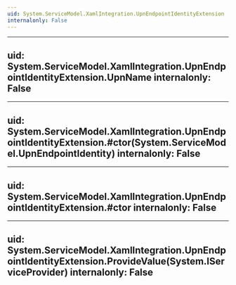 ```yaml
---
uid: System.ServiceModel.XamlIntegration.UpnEndpointIdentityExtension
internalonly: False
---
```


---
uid: System.ServiceModel.XamlIntegration.UpnEndpointIdentityExtension.UpnName
internalonly: False
---

---
uid: System.ServiceModel.XamlIntegration.UpnEndpointIdentityExtension.#ctor(System.ServiceModel.UpnEndpointIdentity)
internalonly: False
---

---
uid: System.ServiceModel.XamlIntegration.UpnEndpointIdentityExtension.#ctor
internalonly: False
---

---
uid: System.ServiceModel.XamlIntegration.UpnEndpointIdentityExtension.ProvideValue(System.IServiceProvider)
internalonly: False
---
